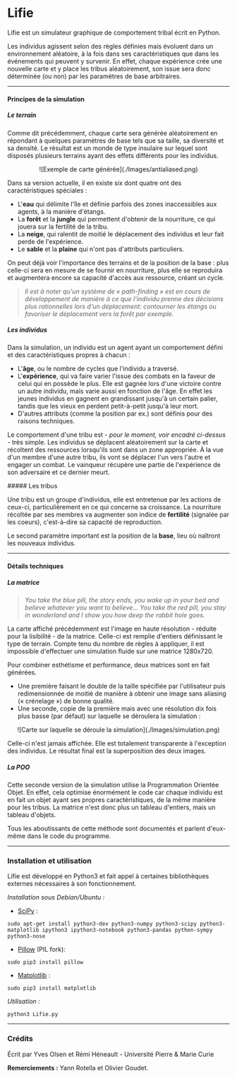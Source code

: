 # Lifie
Lifie est un simulateur graphique de comportement tribal écrit en Python.


Les individus agissent selon des règles définies mais évoluent dans un environnement aléatoire, à la fois dans ses caractéristiques que dans les événements qui peuvent y survenir. En effet, chaque expérience crée une nouvelle carte et y place les tribus aléatoirement, son issue sera donc déterminée (ou non) par les paramètres de base arbitraires.

------

#### Principes de la simulation
##### Le terrain

Comme dit précédemment, chaque carte sera générée aléatoirement en répondant à quelques paramètres de base tels que sa taille, sa diversité et sa densité. Le résultat est un monde de type insulaire sur lequel sont disposés plusieurs terrains ayant des effets différents pour les individus.

<center>![Exemple de carte générée](./Images/antialiased.png)</center>

Dans sa version actuelle, il en existe six dont quatre ont des caractéristiques spéciales :

- L'**eau** qui délimite l'île et définie parfois des zones inaccessibles aux agents, à la manière d'étangs.
- La **forêt** et la **jungle** qui permettent d'obtenir de la nourriture, ce qui jouera sur la fertilité de la tribu.
- La **neige**, qui ralentit de moitié le déplacement des individus et leur fait perde de l'expérience.
- Le **sable** et la **plaine** qui n'ont pas d'attributs particuliers.


On peut déjà voir l'importance des terrains et de la position de la base : plus celle-ci sera en mesure de se fournir en nourriture, plus elle se reproduira et augmentera encore sa capacité d'accès aux ressource, créant un cycle.

>_Il est à noter qu'un système de « path-finding » est en cours de développement de manière à ce que l'individu prenne des décisions plus rationnelles lors d'un déplacement: contourner les étangs ou favoriser le déplacement vers la forêt par exemple._

##### Les individus

Dans la simulation, un individu est un agent ayant un comportement défini et des caractéristiques propres à chacun :

- L'**âge**, ou le nombre de cycles que l'individu a traversé.
- L'**expérience**, qui va faire varier l'issue des combats en la faveur de celui qui en possède le plus. Elle est gagnée lors d'une victoire contre un autre individu, mais varie aussi en fonction de l'âge. En effet les jeunes individus en gagnent en grandissant jusqu'à un certain palier, tandis que les vieux en perdent petit-à-petit jusqu'à leur mort.
- D'autres attributs (comme la position par ex.) sont définis pour des raisons techniques.

Le comportement d'une tribu est _- pour le moment, voir encadré ci-dessus -_ très simple. Les individus se déplacent aléatoirement sur la carte et récoltent des ressources lorsqu'ils sont dans un zone appropriée. À la vue d'un membre d'une autre tribu, ils vont se déplacer l'un vers l'autre et engager un combat. Le vainqueur récupère une partie de l'expérience de son adversaire et ce dernier meurt.

##### Les tribus

Une tribu est un groupe d'individus, elle est entretenue par les actions de ceux-ci, particulièrement en ce qui concerne sa croissance. La nourriture récoltée par ses membres va augmenter son indice de **fertilité** (signalée par les coeurs), c'est-à-dire sa capacité de reproduction.

Le second paramètre important est la position de la **base**, lieu où naîtront les nouveaux individus.

----

#### Détails techniques
##### La matrice

>_You take the blue pill, the story ends, you wake up in your bed and believe whatever you want to believe... You take the red pill, you stay in wonderland and I show you how deep the rabbit hole goes._

La carte affiché précédemment est l'image en haute résolution - réduite pour la lisibilité - de la matrice. Celle-ci est remplie d'entiers définissant le type de terrain. Compte tenu du nombre de règles à appliquer, il est impossible d'effectuer une simulation fluide sur une matrice 1280x720.

Pour combiner esthétisme et performance, deux matrices sont en fait générées.

- Une première faisant le double de la taille spécifiée par l'utilisateur puis redimensionnée de moitié de manière à obtenir une image sans aliasing (« crénelage ») de bonne qualité.
- Une seconde, copie de la première mais avec une résolution dix fois plus basse (par défaut) sur laquelle se déroulera la simulation :

<center>![Carte sur laquelle se déroule la simulation](./Images/simulation.png)</center>

Celle-ci n'est jamais affichée. Elle est totalement transparente à l'exception des individus. Le résultat final est la superposition des deux images.

##### La POO

Cette seconde version de la simulation utilise la Programmation Orientée Objet. En effet, cela optimise énormément le code car chaque individu est en fait un objet ayant ses propres caractéristiques, de la même manière pour les tribus. La matrice n'est donc plus un tableau d'entiers, mais un tableau d'objets.

Tous les aboutissants de cette méthode sont documentés et parlent d'eux-même dans le code du programme.

----

### Installation et utilisation

Lifie est développé en Python3 et fait appel à certaines bibliothèques externes nécessaires à son fonctionnement.

_Installation sous Debian/Ubuntu :_

- [SciPy](http://www.scipy.org/about.html) :

`sudo apt-get install python3-dev python3-numpy python3-scipy python3-matplotlib ipython3 ipython3-notebook python3-pandas python-sympy python3-nose`

- [Pillow](https://pillow.readthedocs.org/en/3.2.x/) (PIL fork): 

`sudo pip3 install pillow`

- [Matplotlib](http://matplotlib.org/) :
 
`sudo pip3 install matplotlib`

_Utilisation :_

`python3 Lifie.py`

---

### Crédits

Écrit par Yves Olsen et Rémi Héneault - Université Pierre & Marie Curie

**Remerciements :** Yann Rotella et Olivier Goudet.
